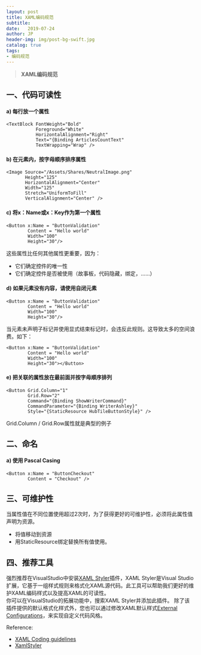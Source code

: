 ```yaml
---
layout: post
title: XAML编码规范
subtitle:   
date:   2019-07-24
author: JP
header-img: img/post-bg-swift.jpg
catalog: true
tags:
- 编码规范
---
```


>  **XAML编码规范**

## 一、代码可读性

#### a) 每行放一个属性

```
<TextBlock FontWeight="Bold"
           Foreground="White" 
           HorizontalAlignment="Right" 
           Text="{Binding ArticlesCountText"
           TextWrapping="Wrap" />
```

#### b) 在元素内，按字母顺序排序属性

```
<Image Source="/Assets/Shares/NeutralImage.png"
       Height="125"
       HorizontalAlignment="Center"
       Width="125"
       Stretch="UniformToFill"    
       VerticalAlignment="Center" />
```

#### c)	将x：Name或x：Key作为第一个属性

```
<Button x:Name = "ButtonValidation"
        Content = "Hello world"
        Width="100"
        Height="30"/>
```

这些属性比任何其他属性更重要，因为：
- 它们确定控件的唯一性
- 它们确定控件是否被使用（故事板，代码隐藏，绑定，......）

#### d)	如果元素没有内容，请使用自闭元素

```
<Button x:Name = "ButtonValidation"
        Content = "Hello world"
        Width="100"
        Height="30"/>
```

当元素未声明子标记并使用显式结束标记时，会违反此规则。这导致太多的空间浪费。如下：

```
<Button x:Name = "ButtonValidation"
        Content = "Hello world"
        Width="100"
        Height="30"></Button>
```

#### e)	把关联的属性放在最前面并按字母顺序排列

```
<Button Grid.Column="1" 
        Grid.Row="2" 
        Command="{Binding ShowWriterCommand}" 
        CommandParameter="{Binding WriterAshley}"
        Style="{StaticResource HubTileButtonStyle}" />
```

Grid.Column / Grid.Row属性就是典型的例子

## 二、命名

#### a)	使用 Pascal Casing

```
<Button x:Name = "ButtonCheckout" 
        Content = "Checkout" />
```

## 三、可维护性

当属性值在不同位置使用超过2次时，为了获得更好的可维护性，必须将此属性值声明为资源。

- 将值移动到资源
- 用StaticResource绑定替换所有值使用。 

## 四、推荐工具
强烈推荐在VisualStudio中安装[XAML Styler](https://github.com/Xavalon/XamlStyler)插件，XAML Styler是Visual Studio扩展，它基于一组样式规则来格式化XAML源代码。此工具可以帮助我们更好的维护XAML编码样式以及提高XAML的可读性。<br/>
你可以在VisualStudio的拓展功能中，搜索XAML Styler并添加此插件。
除了该插件提供的默认格式化样式外，您也可以通过修改XAML默认样式[External Configurations](https://github.com/Xavalon/XamlStyler/wiki/External-Configurations)，来实现自定义代码风格。

Reference: 
- [XAML Coding guidelines](https://github.com/cmaneu/xaml-coding-guidelines)<br>
- [XamlStyler](https://github.com/Xavalon/XamlStyler)

